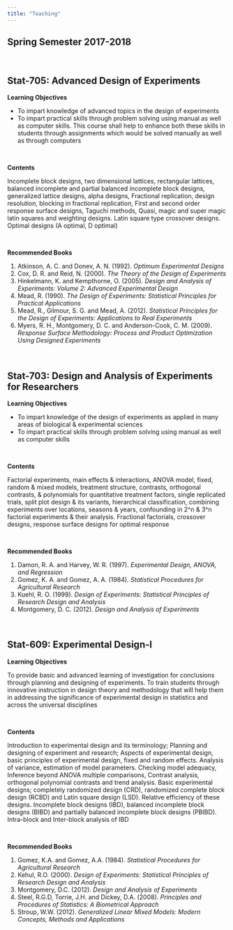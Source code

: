 ```yaml
---
title: "Teaching"
---
```


## Spring Semester 2017-2018

&nbsp;

## Stat-705: Advanced Design of Experiments

**Learning Objectives**

* To impart knowledge of advanced topics in the design of experiments
* To impart practical skills through problem solving using manual as well as computer skills. This course shall help to enhance both these skills in students through assignments which would be solved manually as well as through computers

&nbsp;


**Contents**

Incomplete block designs, two dimensional lattices, rectangular lattices, balanced incomplete and partial balanced incomplete block designs, generalized lattice designs, alpha designs, Fractional replication, design resolution, blocking in fractional replication, First and second order response surface designs, Taguchi methods, Quasi, magic and super
magic latin squares and weighting designs. Latin square type crossover designs. Optimal designs (A optimal, D optimal)

&nbsp;

**Recommended Books**

1. Atkinson, A. C. and Donev, A. N. (1992). *Optimum Experimental Designs*
2. Cox, D. R. and Reid, N. (2000). *The Theory of the Design of Experiments*
3. Hinkelmann, K. and Kempthorne, O. (2005). *Design and Analysis of Experiments: Volume 2: Advanced Experimental Design*
4. Mead, R. (1990). *The Design of Experiments: Statistical Principles for Practical Applications*
5. Mead, R., Gilmour, S. G. and Mead, A. (2012). *Statistical Principles for the Design of Experiments: Applications to Real Experiments*
6. Myers, R. H., Montgomery, D. C. and Anderson-Cook, C. M. (2009). *Response Surface Methodology: Process and Product Optimization Using Designed Experiments*

&nbsp;

## Stat-703: Design and Analysis of Experiments for Researchers

**Learning Objectives**

* To impart knowledge of the design of experiments as applied in many areas of biological & experimental sciences
* To impart practical skills through problem solving using manual as well as computer skills

&nbsp;


**Contents**

Factorial experiments, main effects & interactions, ANOVA model, fixed, random & mixed models, treatment structure, contrasts, orthogonal contrasts, & polynomials for quantitative treatment factors, single replicated trials, split plot design & its variants, hierarchical classification, combining experiments over locations, seasons & years, confounding in 2^n & 3^n factorial experiments & their analysis. Fractional factorials, crossover designs, response surface designs for optimal response

&nbsp;

**Recommended Books**

1. Damon, R. A. and Harvey, W. R. (1997). *Experimental Design, ANOVA, and Regression*
2. Gomez, K. A. and Gomez, A. A. (1984). *Statistical Procedures for Agricultural Research*
3. Kuehl, R. O. (1999). *Design of Experiments: Statistical Principles of Research Design and Analysis*
4. Montgomery, D. C. (2012). *Design and Analysis of Experiments*


&nbsp;

## Stat-609: Experimental Design-I

**Learning Objectives**

To provide basic and advanced learning of investigation for conclusions through planning and designing of experiments. To train students through innovative instruction in design theory and methodology that will help
them in addressing the significance of experimental design in statistics and across the universal disciplines

&nbsp;


**Contents**

Introduction to experimental design and its terminology; Planning and designing of experiment and research; Aspects of experimental design, basic principles of experimental design, fixed and random effects. Analysis of variance, estimation of model parameters. Checking model adequacy, Inference beyond ANOVA multiple comparisons, Contrast analysis, orthogonal polynomial contrasts and trend analysis. Basic experimental designs; completely randomized design (CRD), randomized complete block design (RCBD) and Latin square design (LSD). Relative efficiency of these designs. Incomplete block designs (IBD), balanced incomplete block designs (BIBD) and partially balanced incomplete block designs (PBIBD). Intra-block and Inter-block analysis of IBD

&nbsp;

**Recommended Books**

1. Gomez, K.A. and Gomez, A.A. (1984). *Statistical Procedures for Agricultural Research*
2. Kehul, R.O. (2000). *Design of Experiments: Statistical Principles of Research Design and Analysis*
3. Montgomery, D.C. (2012). *Design and Analysis of Experiments*
4. Steel, R.G.D, Torrie, J.H.  and Dickey, D.A.  (2008). *Principles and Procedures of Statistics: A Biometrical Approach*
5. Stroup, W.W. (2012). *Generalized Linear Mixed Models: Modern Concepts, Methods and Applications*
